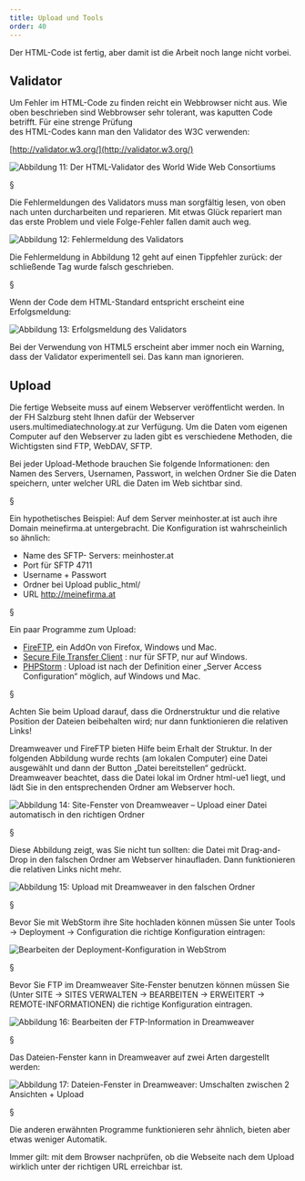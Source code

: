 ```yaml
---
title: Upload und Tools
order: 40
---
```


Der HTML-Code ist fertig, aber damit ist die Arbeit noch lange nicht vorbei.

Validator  
---------

<!-- XE "Validator" -->  
Um Fehler im HTML-Code zu finden reicht ein Webbrowser nicht aus. Wie oben beschrieben 
sind Webbrowser sehr tolerant, was kaputten Code  <!-- XE "Code" -->   betrifft.
Für eine strenge Prüfung  <!-- XE "Prüfung:von HTML Code" -->   
des HTML-Codes kann man den Validator des W3C verwenden:

[http://validator.w3.org/](http://validator.w3.org/)
 
![Abbildung 11:  Der HTML-Validator des World Wide Web Consortiums](/images/image050.png)

§

Die Fehlermeldungen des Validators muss man sorgfältig lesen, von oben nach unten 
durcharbeiten und reparieren. Mit etwas Glück repariert man das erste Problem und viele 
Folge-Fehler fallen damit auch weg.
 
![Abbildung 12:  Fehlermeldung des Validators](/images/image052.png)

Die Fehlermeldung in Abbildung 12 geht auf einen Tippfehler zurück: der schließende Tag 
wurde falsch geschrieben. 

§

Wenn der Code dem HTML-Standard entspricht erscheint eine 
Erfolgsmeldung:
 
![Abbildung 13:   Erfolgsmeldung des Validators](/images/image053.png)

Bei der Verwendung von HTML5 erscheint aber immer noch ein Warning, dass
der Validator experimentell sei. Das kann man ignorieren.

Upload  
------

<!-- XE "Upload" -->  
Die fertige Webseite muss auf einem Webserver veröffentlicht werden. In der FH Salzburg steht Ihnen 
dafür der  Webserver users.multimediatechnology.at zur Verfügung. 
Um die Daten vom eigenen Computer auf den Webserver zu laden gibt es verschiedene 
Methoden, die Wichtigsten sind FTP,  <!-- XE "FTP" -->   WebDAV,  <!-- XE "WebDAV" -->  SFTP.

Bei jeder Upload-Methode brauchen Sie folgende Informationen: den Namen des Servers, Usernamen, 
Passwort, in welchen Ordner Sie die Daten speichern, unter welcher URL die Daten im Web 
sichtbar sind.

§

Ein hypothetisches Beispiel: Auf dem Server meinhoster.at ist auch ihre
Domain meinefirma.at untergebracht. Die Konfiguration ist wahrscheinlich so ähnlich:

* Name des SFTP- Servers: meinhoster.at
* Port für SFTP 4711
* Username + Passwort
* Ordner bei Upload public_html/
* URL http://meinefirma.at

§

Ein paar Programme zum Upload:

* [FireFTP](https://addons.mozilla.org/en-US/firefox/addon/fireftp/),  <!-- XE "FireFTP" -->    <!-- XE "Firefox AddOn:FireFTP" -->  ein AddOn von Firefox, Windows und Mac.
* [Secure File Transfer Client](http://winscp.net)  <!-- XE "Secure File Transfer Client" -->  : nur für SFTP, nur auf Windows.
* [PHPStorm](https://www.jetbrains.com/help/phpstorm/2016.2/working-with-web-servers-copying-files.html)  <!-- XE "PHPStorm" -->  :  Upload ist nach der Definition einer „Server Access Configuration“ möglich, auf Windows und Mac.

§

Achten Sie beim Upload darauf, dass die Ordnerstruktur  <!-- XE "Ordnerstruktur" -->   und die relative 
Position der Dateien beibehalten wird; nur dann funktionieren die relativen
Links!  <!-- XE "relativer Link"   -->  <!-- XE "Link:relativ" -->  

Dreamweaver und FireFTP bieten Hilfe beim Erhalt der Struktur. In der folgenden
Abbildung wurde rechts
(am lokalen Computer) eine Datei ausgewählt und dann der Button „Datei 
bereitstellen“ gedrückt. Dreamweaver beachtet, dass die Datei lokal im Ordner html-ue1 
liegt, und lädt Sie in den entsprechenden Ordner am Webserver hoch.
 
![Abbildung 14: Site-Fenster von Dreamweaver – Upload einer Datei automatisch in den richtigen Ordner](/images/dreamweaver-upload.png)

§

Diese Abbildung zeigt, was Sie nicht tun sollten: die Datei mit Drag-and-Drop in den falschen 
Ordner am Webserver hinaufladen.  Dann funktionieren die relativen Links nicht mehr.
 
![Abbildung 15:  Upload mit Dreamweaver in den falschen Ordner](/images/dreamweaver-upload-falsch.png)

§

Bevor Sie mit WebStorm ihre Site hochladen können müssen Sie unter
Tools → Deployment → Configuration die richtige Konfiguration eintragen:

![Bearbeiten der Deployment-Konfiguration in WebStrom](/images/webstorm-deployment.png)

§

Bevor Sie FTP im Dreamweaver Site-Fenster benutzen können müssen Sie 
(Unter SITE → SITES VERWALTEN → BEARBEITEN → ERWEITERT → REMOTE-INFORMATIONEN) die richtige 
Konfiguration eintragen.

![Abbildung 16: Bearbeiten der FTP-Information in Dreamweaver](/images/dreamweaver-upload-config.png)

§

Das Dateien-Fenster kann in Dreamweaver auf zwei Arten dargestellt werden:

![Abbildung 17: Dateien-Fenster in Dreamweaver: Umschalten zwischen 2 Ansichten + Upload](/images/image064.png)

§

Die anderen erwähnten Programme funktionieren sehr ähnlich, bieten aber etwas
weniger Automatik.

Immer gilt: mit dem Browser nachprüfen, ob die Webseite nach dem Upload
wirklich unter der richtigen URL erreichbar ist.

